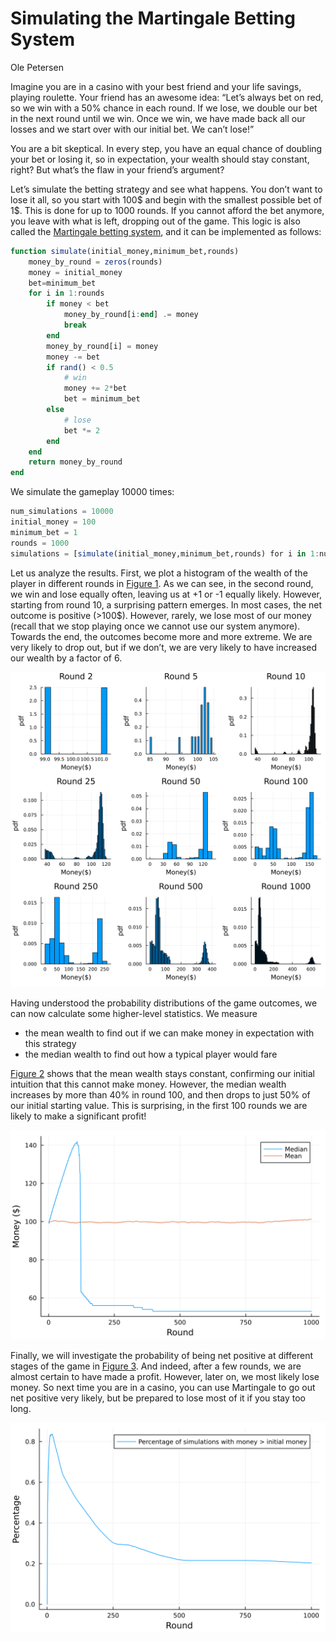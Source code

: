 # Simulating the Martingale Betting System
Ole Petersen

Imagine you are in a casino with your best friend and your life savings,
playing roulette. Your friend has an awesome idea: “Let’s always bet on
red, so we win with a 50% chance in each round. If we lose, we double
our bet in the next round until we win. Once we win, we have made back
all our losses and we start over with our initial bet. We can’t lose!”

You are a bit skeptical. In every step, you have an equal chance of
doubling your bet or losing it, so in expectation, your wealth should
stay constant, right? But what’s the flaw in your friend’s argument?

Let’s simulate the betting strategy and see what happens. You don’t want
to lose it all, so you start with 100$ and begin with the smallest
possible bet of 1$. This is done for up to 1000 rounds. If you cannot
afford the bet anymore, you leave with what is left, dropping out of the
game. This logic is also called the [Martingale betting
system](https://en.wikipedia.org/wiki/Martingale_(betting_system)), and
it can be implemented as follows:

``` julia
function simulate(initial_money,minimum_bet,rounds)
    money_by_round = zeros(rounds)
    money = initial_money
    bet=minimum_bet
    for i in 1:rounds
        if money < bet
            money_by_round[i:end] .= money
            break
        end
        money_by_round[i] = money
        money -= bet
        if rand() < 0.5
            # win
            money += 2*bet
            bet = minimum_bet
        else
            # lose
            bet *= 2
        end
    end
    return money_by_round
end
```

We simulate the gameplay 10000 times:

``` julia
num_simulations = 10000
initial_money = 100
minimum_bet = 1
rounds = 1000
simulations = [simulate(initial_money,minimum_bet,rounds) for i in 1:num_simulations]
```

Let us analyze the results. First, we plot a histogram of the wealth of
the player in different rounds in
<a href="#fig-histograms" class="quarto-xref">Figure 1</a>. As we can
see, in the second round, we win and lose equally often, leaving us at
+1 or -1 equally likely. However, starting from round 10, a surprising
pattern emerges. In most cases, the net outcome is positive (\>100$).
However, rarely, we lose most of our money (recall that we stop playing
once we cannot use our system anymore). Towards the end, the outcomes
become more and more extreme. We are very likely to drop out, but if we
don’t, we are very likely to have increased our wealth by a factor of 6.

![](index_files/figure-markdown_strict/fig-histograms-output-1.svg)

Having understood the probability distributions of the game outcomes, we
can now calculate some higher-level statistics. We measure

-   the mean wealth to find out if we can make money in expectation with
    this strategy
-   the median wealth to find out how a typical player would fare

<a href="#fig-median-mean" class="quarto-xref">Figure 2</a> shows that
the mean wealth stays constant, confirming our initial intuition that
this cannot make money. However, the median wealth increases by more
than 40% in round 100, and then drops to just 50% of our initial
starting value. This is surprising, in the first 100 rounds we are
likely to make a significant profit!

![](index_files/figure-markdown_strict/fig-median-mean-output-1.svg)

Finally, we will investigate the probability of being net positive at
different stages of the game in
<a href="#fig-profit-probability" class="quarto-xref">Figure 3</a>. And
indeed, after a few rounds, we are almost certain to have made a profit.
However, later on, we most likely lose money. So next time you are in a
casino, you can use Martingale to go out net positive very likely, but
be prepared to lose most of it if you stay too long.

![](index_files/figure-markdown_strict/fig-profit-probability-output-1.svg)
